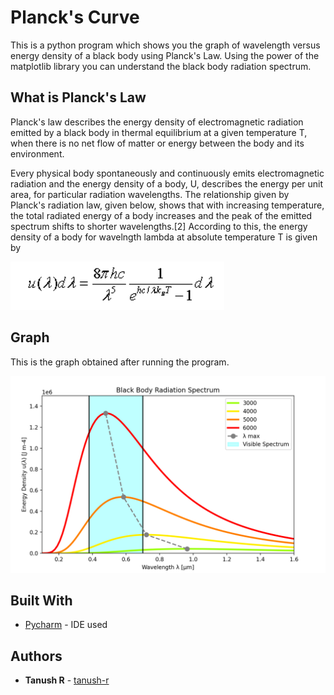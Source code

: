 # Planck's Curve

This is a python program which shows you the graph of wavelength versus energy density of a black body using Planck's Law. Using the power of the matplotlib library you can understand the black body radiation spectrum.

## What is Planck's Law

Planck's law describes the energy density of electromagnetic radiation emitted by a black body in thermal equilibrium at a given temperature T, when there is no net flow of matter or energy between the body and its environment.

Every physical body spontaneously and continuously emits electromagnetic radiation and the energy density of a body, U, describes the energy per unit area, for particular radiation wavelengths. The relationship given by Planck's radiation law, given below, shows that with increasing temperature, the total radiated energy of a body increases and the peak of the emitted spectrum shifts to shorter wavelengths.[2] According to this, the energy density of a body for wavelngth lambda at absolute temperature T is given by

![plancks formula](res/plancks_formula.png)

## Graph

This is the graph obtained after running the program.

![plancks_curve](res/plancks_curve.png)

## Built With

* [Pycharm](https://www.jetbrains.com/pycharm/) - IDE used

## Authors

* **Tanush R** - [tanush-r](https://github.com/tanush-r)

